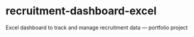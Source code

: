 # recruitment-dashboard-excel
Excel dashboard to track and manage recruitment data — portfolio project
